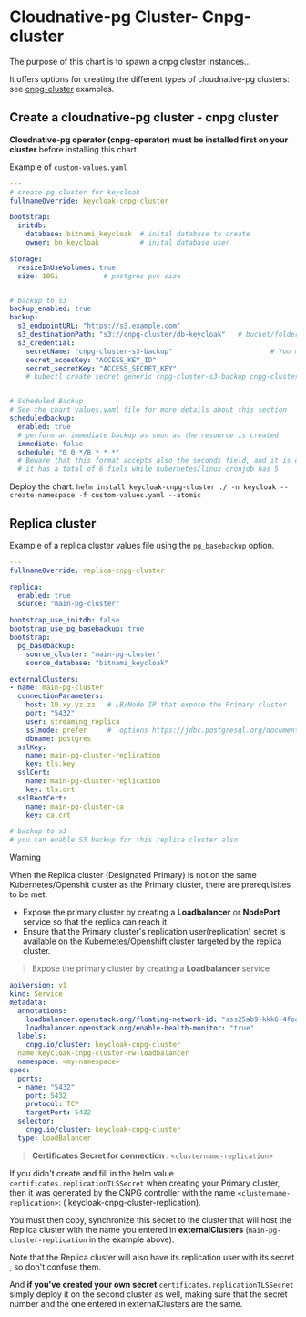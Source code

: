 # Cloudnative-pg Cluster- Cnpg-cluster

The purpose of this chart is to spawn a cnpg cluster instances...

It offers options for creating the different types of cloudnative-pg clusters: see [cnpg-cluster](https://cloudnative-pg.io/documentation/current/samples/) examples.



## Create a cloudnative-pg cluster - cnpg cluster

**Cloudnative-pg operator (cnpg-operator) must be installed first on your cluster** before installing this chart.


Example of `custom-values.yaml`

```yaml
---
# create pg cluster for keycloak
fullnameOverride: keycloak-cnpg-cluster

bootstrap:
  initdb:
    database: bitnami_keycloak  # inital database to create
    owner: bn_keycloak          # inital database user

storage:
  resizeInUseVolumes: true
  size: 10Gi           # postgres pvc size


# backup to s3
backup_enabled: true
backup:
  s3_endpointURL: "https://s3.example.com"  
  s3_destinationPath: "s3://cnpg-cluster/db-keycloak"   # bucket/folder-for-keycloak
  s3_credential:
    secretName: "cnpg-cluster-s3-backup"                        # You must create this secret first  with the keys below
    secret_accesKey: "ACCESS_KEY_ID"
    secret_secretKey: "ACCESS_SECRET_KEY"
    # kubectl create secret generic cnpg-cluster-s3-backup cnpg-cluster-s3-backup --from-literal ACCESS_KEY_ID="xx" --from-literal ACCESS_SECRET_KEY="yy"


# Scheduled Backup
# See the chart values.yaml file for more details about this section
scheduledbackup:
  enabled: true
  # perform an immediate backup as soon as the resource is created
  immediate: false
  schedule: "0 0 */8 * * *"
  # Beware that this format accepts also the seconds field, and it is different from the crontab format in Unix/Linux systems.
  # it has a total of 6 fiels while kubernetes/linux cronjob has 5

```

Deploy the chart: `helm install keycloak-cnpg-cluster ./ -n keycloak --create-namespace -f custom-values.yaml --atomic`


## Replica cluster

Example of a replica cluster values file using the `pg_basebackup` option.

```yaml
---
fullnameOverride: replica-cnpg-cluster

replica:
  enabled: true
  source: "main-pg-cluster"

bootstrap_use_initdb: false
bootstrap_use_pg_basebackup: true
bootstrap:
  pg_basebackup:
    source_cluster: "main-pg-cluster"
    source_database: "bitnami_keycloak"

externalClusters:
- name: main-pg-cluster
  connectionParameters:
    host: 10.xy.yz.zz   # LB/Node IP that expose the Primary cluster
    port: "5432"
    user: streaming_replica
    sslmode: prefer     #  options https://jdbc.postgresql.org/documentation/ssl/
    dbname: postgres
  sslKey:
    name: main-pg-cluster-replication
    key: tls.key
  sslCert:
    name: main-pg-cluster-replication
    key: tls.crt
  sslRootCert:
    name: main-pg-cluster-ca
    key: ca.crt

# backup to s3
# you can enable S3 backup for this replica cluster also
```

>[!warning]
> When the Replica cluster (Designated Primary) is not on the same Kubernetes/Openshit cluster as the Primary cluster, there are prerequisites to be met:
>
> * Expose the primary cluster by creating a **Loadbalancer** or **NodePort** service so that the replica can reach it.
> * Ensure that the Primary cluster's replication user(replication) secret is available on the Kubernetes/Openshift cluster targeted by the replica cluster. 

> Expose the primary cluster by creating a **Loadbalancer** service

```yaml
apiVersion: v1
kind: Service
metadata:
  annotations:
    loadbalancer.openstack.org/floating-network-id: "sss25ab9-kkk6-4foo-nn-5472eeee"
    loadbalancer.openstack.org/enable-health-monitor: "true"
  labels:
    cnpg.io/cluster: keycloak-cnpg-cluster 
  name:keycloak-cnpg-cluster-rw-loadbalancer
  namespace: <my-namespace>
spec:
  ports:
  - name: "5432"
    port: 5432
    protocol: TCP
    targetPort: 5432
  selector:
    cnpg.io/cluster: keycloak-cnpg-cluster
  type: LoadBalancer
```

> **Certificates Secret for connection** : `<clustername-replication>`

If you didn't create and fill in the helm value `certificates.replicationTLSSecret` when creating your Primary cluster,
then it was generated by the CNPG controller with the name `<clustername-replication>`: ( keycloak-cnpg-cluster-replication).

You must then copy, synchronize this secret to the cluster that will host the Replica cluster with the name you entered in **externalClusters** (`main-pg-cluster-replication` in the example above).

Note that the Replica cluster will also have its replication user with its secret <replica-cnpg-cluster-replication>, so don't confuse them.

And **if you've created your own secret** `certificates.replicationTLSSecret` simply deploy it on the second cluster as well, making sure that the secret number and the one entered in externalClusters are the same.
